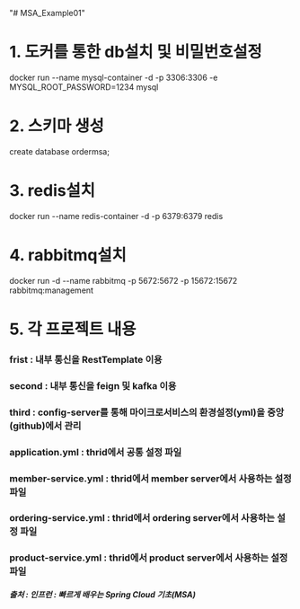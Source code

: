 "# MSA_Example01" 

# 1. 도커를 통한 db설치 및 비밀번호설정
docker run --name mysql-container -d -p 3306:3306 -e 
MYSQL_ROOT_PASSWORD=1234 mysql

# 2. 스키마 생성 
create database ordermsa;

# 3. redis설치
docker run --name redis-container -d -p 6379:6379 redis

# 4. rabbitmq설치
docker run -d --name rabbitmq -p 5672:5672 -p 15672:15672 rabbitmq:management

# 5. 각 프로젝트 내용
### frist : 내부 통신을 RestTemplate 이용
### second : 내부 통신을 feign 및 kafka 이용
### third : config-server를 통해 마이크로서비스의 환경설정(yml)을 중앙(github)에서 관리
### application.yml : thrid에서 공통 설정 파일
### member-service.yml : thrid에서 member server에서 사용하는 설정 파일
### ordering-service.yml : thrid에서 ordering server에서 사용하는 설정 파일
### product-service.yml : thrid에서 product server에서 사용하는 설정 파일
##### 출처 : 인프런 : 빠르게 배우는 Spring Cloud 기초(MSA)

